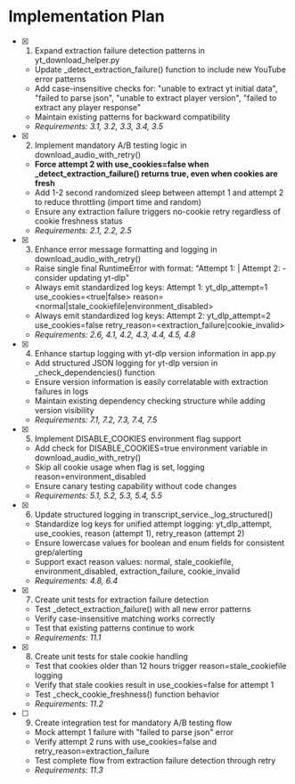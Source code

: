 # Implementation Plan

- [x] 1. Expand extraction failure detection patterns in yt_download_helper.py


  - Update _detect_extraction_failure() function to include new YouTube error patterns
  - Add case-insensitive checks for: "unable to extract yt initial data", "failed to parse json", "unable to extract player version", "failed to extract any player response"
  - Maintain existing patterns for backward compatibility
  - _Requirements: 3.1, 3.2, 3.3, 3.4, 3.5_

- [x] 2. Implement mandatory A/B testing logic in download_audio_with_retry()


  - **Force attempt 2 with use_cookies=false when _detect_extraction_failure() returns true, even when cookies are fresh**
  - Add 1-2 second randomized sleep between attempt 1 and attempt 2 to reduce throttling (import time and random)
  - Ensure any extraction failure triggers no-cookie retry regardless of cookie freshness status
  - _Requirements: 2.1, 2.2, 2.5_

- [x] 3. Enhance error message formatting and logging in download_audio_with_retry()

  - Raise single final RuntimeError with format: "Attempt 1: <msg> | Attempt 2: <msg> - consider updating yt-dlp"
  - Always emit standardized log keys: Attempt 1: yt_dlp_attempt=1 use_cookies=<true|false> reason=<normal|stale_cookiefile|environment_disabled>
  - Always emit standardized log keys: Attempt 2: yt_dlp_attempt=2 use_cookies=false retry_reason=<extraction_failure|cookie_invalid>
  - _Requirements: 2.6, 4.1, 4.2, 4.3, 4.4, 4.5, 4.8_

- [x] 4. Enhance startup logging with yt-dlp version information in app.py


  - Add structured JSON logging for yt-dlp version in _check_dependencies() function
  - Ensure version information is easily correlatable with extraction failures in logs
  - Maintain existing dependency checking structure while adding version visibility
  - _Requirements: 7.1, 7.2, 7.3, 7.4, 7.5_

- [x] 5. Implement DISABLE_COOKIES environment flag support

  - Add check for DISABLE_COOKIES=true environment variable in download_audio_with_retry()
  - Skip all cookie usage when flag is set, logging reason=environment_disabled
  - Ensure canary testing capability without code changes
  - _Requirements: 5.1, 5.2, 5.3, 5.4, 5.5_

- [x] 6. Update structured logging in transcript_service._log_structured()


  - Standardize log keys for unified attempt logging: yt_dlp_attempt, use_cookies, reason (attempt 1), retry_reason (attempt 2)
  - Ensure lowercase values for boolean and enum fields for consistent grep/alerting
  - Support exact reason values: normal, stale_cookiefile, environment_disabled, extraction_failure, cookie_invalid
  - _Requirements: 4.8, 6.4_

- [x] 7. Create unit tests for extraction failure detection


  - Test _detect_extraction_failure() with all new error patterns
  - Verify case-insensitive matching works correctly
  - Test that existing patterns continue to work
  - _Requirements: 11.1_

- [x] 8. Create unit tests for stale cookie handling

  - Test that cookies older than 12 hours trigger reason=stale_cookiefile logging
  - Verify that stale cookies result in use_cookies=false for attempt 1
  - Test _check_cookie_freshness() function behavior
  - _Requirements: 11.2_

- [ ] 9. Create integration test for mandatory A/B testing flow


  - Mock attempt 1 failure with "failed to parse json" error
  - Verify attempt 2 runs with use_cookies=false and retry_reason=extraction_failure
  - Test complete flow from extraction failure detection through retry
  - _Requirements: 11.3_

